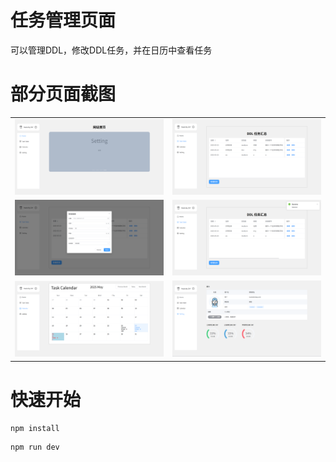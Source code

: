 # 任务管理页面
可以管理DDL，修改DDL任务，并在日历中查看任务

# 部分页面截图

<table>
  <tr>
    <td><img src="./readme_imgs/屏幕截图 2025-05-24 214317.png" width="100%"></td>
    <td><img src="./readme_imgs/屏幕截图 2025-05-24 214323.png" width="100%"></td>
  </tr>
  <tr>
    <td><img src="./readme_imgs/屏幕截图 2025-05-24 214330.png" width="100%"></td>
    <td><img src="./readme_imgs/屏幕截图 2025-05-24 214340.png" width="100%"></td>
  </tr>
  <tr>
    <td><img src="./readme_imgs/屏幕截图 2025-05-24 214346.png" width="100%"></td>
    <td><img src="./readme_imgs/屏幕截图 2025-05-24 214352.png" width="100%"></td>
  </tr>
</table>

# 快速开始
```
npm install
```

```
npm run dev
```